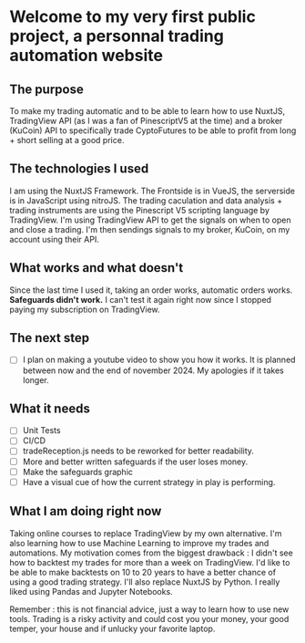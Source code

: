 # Welcome to my very first public project, a personnal trading automation website

## The purpose 

To make my trading automatic and to be able to learn how to use NuxtJS, TradingView API (as I was a fan of PinescriptV5 at the time) and a broker (KuCoin) API to specifically trade CyptoFutures to be able to profit from long + short selling at a good price.

## The technologies I used

I am using the NuxtJS Framework. The Frontside is in VueJS, the serverside is in JavaScript using nitroJS.
The trading caculation and data analysis + trading instruments are using the Pinescript V5 scripting language by TradingView.
I'm using TradingView API to get the signals on when to open and close a trading. 
I'm then sendings signals to my broker, KuCoin, on my account using their API.

## What works and what doesn't
Since the last time I used it, taking an order works, automatic orders works.
__Safeguards didn't work.__ 
I can't test it again right now since I stopped paying my subscription on TradingView.

## The next step

- [ ] I plan on making a youtube video to show you how it works. It is planned between now and the end of november 2024. My apologies if it takes longer.

## What it needs

- [ ] Unit Tests
- [ ] CI/CD
- [ ] tradeReception.js needs to be reworked for better readability.
- [ ] More and better written safeguards if the user loses money.
- [ ] Make the safeguards graphic
- [ ] Have a visual cue of how the current strategy in play is performing.

## What I am doing right now
Taking online courses to replace TradingView by my own alternative.
I'm also learning how to use Machine Learning to improve my trades and automations.
My motivation comes from the biggest drawback : I didn't see how to backtest my trades for more than a week on TradingView. I'd like to be able to make backtests on 10 to 20 years to have a better chance of using a good trading strategy.
I'll also replace NuxtJS by Python. I really liked using Pandas and Jupyter Notebooks.

Remember : this is not financial advice, just a way to learn how to use new tools. Trading is a risky activity and could cost you your money, your good temper, your house and if unlucky your favorite laptop.

